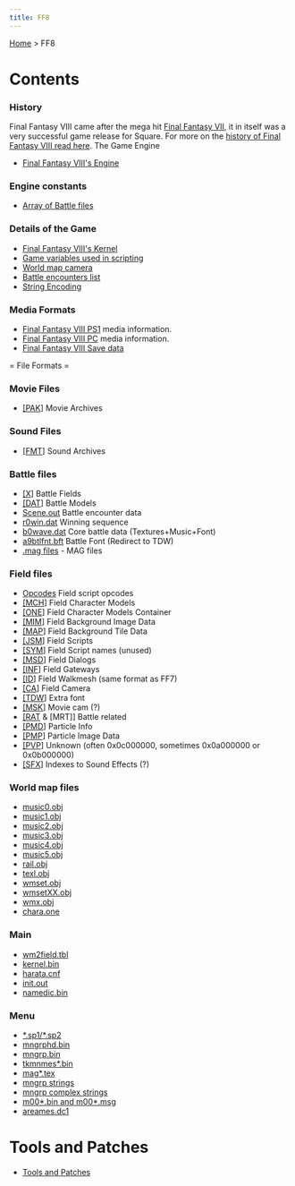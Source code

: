 ```yaml
---
title: FF8
---
```


[Home](Main%20Page.md.md) > FF8

# Contents

### History

Final Fantasy VIII came after the mega hit [Final Fantasy VII][], it in
itself was a very successful game release for Square. For more on the
[history of Final Fantasy VIII read here][]. The Game Engine

-   [Final Fantasy VIII's Engine][]

### Engine constants

-   [Array of Battle files][]

### Details of the Game

-   [Final Fantasy VIII's Kernel][]
-   [Game variables used in scripting][]
-   [World map camera][]
-   [Battle encounters list][]
-   [String Encoding][]

### Media Formats

-   [Final Fantasy VIII PS1][] media information.
-   [Final Fantasy VIII PC][] media information.
-   [Final Fantasy VIII Save data][]

  
= File Formats =

### Movie Files

-   [\[PAK][1]\] Movie Archives

### Sound Files

-   [\[FMT][2]\] Sound Archives

### Battle files

-   [\[X][3]\] Battle Fields
-   [\[DAT][4]\] Battle Models
-   [Scene.out][] Battle encounter data
-   [r0win.dat][] Winning sequence
-   [b0wave.dat][] Core battle data (Textures+Music+Font)
-   [a9btlfnt.bft][] Battle Font (Redirect to TDW)
-   [.mag files][] - MAG files

### Field files

-   [Opcodes][] Field script opcodes
-   [\[MCH][5]\] Field Character Models
-   [\[ONE][6]\] Field Character Models Container
-   [\[MIM][7]\] Field Background Image Data
-   [\[MAP][8]\] Field Background Tile Data
-   [\[JSM][9]\] Field Scripts
-   [\[SYM][10]\] Field Script names (unused)
-   [\[MSD][11]\] Field Dialogs
-   [\[INF][12]\] Field Gateways
-   [\[ID][13]\] Field Walkmesh (same format as FF7)
-   [\[CA][14]\] Field Camera
-   [\[TDW][a9btlfnt.bft]\] Extra font
-   [\[MSK][15]\] Movie cam (?)
-   [\[RAT][16] & \[MRT\]\] Battle related
-   [\[PMD][17]\] Particle Info
-   [\[PMP][18]\] Particle Image Data
-   [\[PVP][19]\] Unknown (often 0x0c000000, sometimes 0x0a000000 or
    0x0b000000)
-   [\[SFX][20]\] Indexes to Sound Effects (?)

### World map files

-   [music0.obj][]
-   [music1.obj][music0.obj]
-   [music2.obj][music0.obj]
-   [music3.obj][music0.obj]
-   [music4.obj][music0.obj]
-   [music5.obj][music0.obj]
-   [rail.obj][]
-   [texl.obj][]
-   [wmset.obj][]
-   [wmsetXX.obj][]
-   [wmx.obj][]
-   [chara.one][]

### Main

-   [wm2field.tbl][]
-   [kernel.bin][]
-   [harata.cnf][]
-   [init.out][]
-   [namedic.bin][]

### Menu

-   [\*.sp1/\*.sp2][]
-   [mngrphd.bin][]
-   [mngrp.bin][]
-   [tkmnmes\*.bin][]
-   [mag\*.tex][]
-   [mngrp strings][]
-   [mngrp complex strings][]
-   [m00\*.bin and m00\*.msg][]
-   [areames.dc1][]

# Tools and Patches

-   [Tools and Patches][]

  [Final Fantasy VII]: FF7.md "wikilink"
  [history of Final Fantasy VIII read here]: FF8/HistoryOf.md "wikilink"
  [Final Fantasy VIII's Engine]: FF8/Engine.md "wikilink"
  [Array of Battle files]: FF8/Engine%20const/BattleFiles.md "wikilink"
  [Final Fantasy VIII's Kernel]: FF8/Kernel.md "wikilink"
  [Game variables used in scripting]: FF8/Variables.md "wikilink"
  [World map camera]: FF8/Engine/WorldMapCamera.md "wikilink"
  [Battle encounters list]: FF8/Encounter%20Codes.md "wikilink"
  [String Encoding]: FF8/String%20Encoding.md "wikilink"
  [Final Fantasy VIII PS1]: FF8/PlaystationMedia.md "wikilink"
  [Final Fantasy VIII PC]: FF8/PC%20Media.md "wikilink"
  [Final Fantasy VIII Save data]: FF8/GameSaveFormat.md "wikilink"
  [1]: FF8/FileFormat%20PAK.md "wikilink"
  [2]: FF8/FileFormat%20FMT.md "wikilink"
  [3]: FF8/FileFormat%20X.md "wikilink"
  [4]: FF8/FileFormat%20DAT.md "wikilink"
  [Scene.out]: FF8/BattleStructure.md "wikilink"
  [r0win.dat]: FF8/FileFormat%20r0win.md "wikilink"
  [b0wave.dat]: FF8/FileFormat%20b0wave.md "wikilink"
  [a9btlfnt.bft]: FF8/FileFormat%20TDW.md "wikilink"
  [.mag files]: FF8/FileFormat%20magfiles.md "wikilink"
  [Opcodes]: FF8/Field/Script/Opcodes.md "wikilink"
  [5]: FF8/FileFormat%20MCH.md "wikilink"
  [6]: FF8/FileFormat%20ONE.md "wikilink"
  [7]: FF8/FileFormat%20MIM.md "wikilink"
  [8]: FF8/FileFormat%20MAP.md "wikilink"
  [9]: FF8/FileFormat%20JSM.md "wikilink"
  [10]: FF8/FileFormat%20SYM.md "wikilink"
  [11]: FF8/FileFormat%20MSD.md "wikilink"
  [12]: FF8/FileFormat%20INF.md "wikilink"
  [13]: FF7/Field/Walkmesh.md "wikilink"
  [14]: FF8/FileFormat%20CA.md "wikilink"
  [15]: FF8/FileFormat%20MSK.md "wikilink"
  [16]: FF8/FileFormat%20RAT%20MRT.md "wikilink"
  [17]: FF8/FileFormat%20PMD.md "wikilink"
  [18]: FF8/FileFormat%20PMP.md "wikilink"
  [19]: FF8/FileFormat%20PVP.md "wikilink"
  [20]: FF8/FileFormat%20SFX.md "wikilink"
  [music0.obj]: FF8/WorldMap%20music.md "wikilink"
  [rail.obj]: FF8/WorldMap%20rail.md "wikilink"
  [texl.obj]: FF8/WorldMap%20texl.md "wikilink"
  [wmset.obj]: FF8/WorldMap%20wmset.md "wikilink"
  [wmsetXX.obj]: FF8/WorldMap%20wmsetxx.md "wikilink"
  [wmx.obj]: FF8/WorldMap%20wmx.md "wikilink"
  [chara.one]: FF8/WorldMap%20charaone.md "wikilink"
  [wm2field.tbl]: FF8/Main%20wm2.md "wikilink"
  [kernel.bin]: FF8/Main%20kernel.md "wikilink"
  [harata.cnf]: FF8/Main%20harata.md "wikilink"
  [init.out]: FF8/Main%20init.md "wikilink"
  [namedic.bin]: FF8/Main%20namedic.md "wikilink"
  [\*.sp1/\*.sp2]: FF8/Menu%20sp2.md "wikilink"
  [mngrphd.bin]: FF8/Menu%20mngrphd%20bin.md "wikilink"
  [mngrp.bin]: FF8/Menu%20mngrp%20bin.md "wikilink"
  [tkmnmes\*.bin]: FF8/Menu%20tkmnmes.md "wikilink"
  [mag\*.tex]: Ff8/Menu%20mag%20textures.md "wikilink"
  [mngrp strings]: FF8/Menu%20mngrp%20strings%20locations.md "wikilink"
  [mngrp complex strings]: FF8/Menu%20mngrp%20complex%20strings.md "wikilink"
  [m00\*.bin and m00\*.msg]: FF8/Menu%20m000%20m004.md "wikilink"
  [areames.dc1]: FF8/Menu%20areames%20dc1.md "wikilink"
  [Tools and Patches]: FF8/Tools.md "wikilink"
